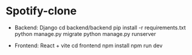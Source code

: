 # Spotify-clone

- Backend: Django
cd backend/backend 
pip install -r requirements.txt
python manage.py migrate
python manage.py runserver

- Frontend: React + vite
cd frontend 
npm install
npm run dev
